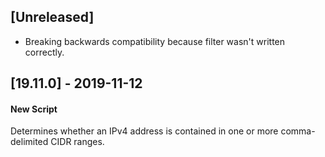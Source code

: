 ## [Unreleased]
- Breaking backwards compatibility because filter wasn't written correctly. 

## [19.11.0] - 2019-11-12
#### New Script
Determines whether an IPv4 address is contained in one or more comma-delimited CIDR ranges.